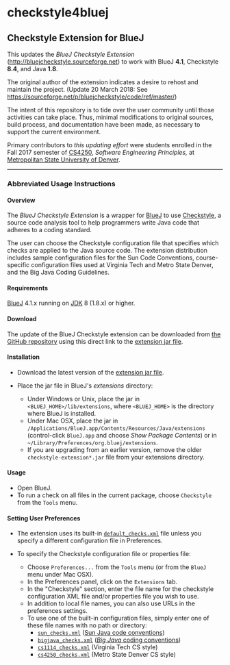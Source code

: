 # checkstyle4bluej
## Checkstyle Extension for BlueJ

This updates the *BlueJ Checkstyle Extension* (http://bluejcheckstyle.sourceforge.net) to work with BlueJ **4.1**, Checkstyle **8.4**, and Java **1.8**.

The original author of the extension indicates a desire to rehost and maintain the project. (Update 20 March 2018: See https://sourceforge.net/p/bluejcheckstyle/code/ref/master/)

The intent of this repository is to tide over the user community until those activities can take place.  Thus, minimal modifications to original sources, build process, and documentation have been made, as necessary to support the current environment.

Primary contributors to *this updating effort* were students enrolled in the Fall 2017 semester of [CS4250](http://www.jodypaul.com/cs/sweprin/), *Software Engineering Principles,* at [Metropolitan State University of Denver](http://www.msudenver.edu).

---
### Abbreviated Usage Instructions
#### Overview

The *BlueJ Checkstyle Extension* is a wrapper for [BlueJ](http://blouej.org) to use [Checkstyle](http://checkstyle.sourceforge.net/), a source code analysis tool to help programmers write Java code that adheres to a coding standard.

The user can choose the Checkstyle configuration file that specifies which checks are applied to the Java source code. The extension distribution includes sample configuration files for the Sun Code Conventions, course-specific configuration files used at Virginia Tech and Metro State Denver, and the Big Java Coding Guidelines.

#### Requirements

[BlueJ](http://bluej.org) 4.1.x running on [JDK](http://www.oracle.com/technetwork/java/javase/overview/index.html) 8 (1.8.x) or higher.

#### Download

The update of the BlueJ Checkstyle extension can be downloaded from [the GitHub repository](https://github.com/MetroCS/checkstyle4bluej) using this direct link to the [extension jar file](https://github.com/MetroCS/checkstyle4bluej/raw/master/checkstyle-extension-5.4.1.jar).

#### Installation

* Download the latest version of the [extension jar file](https://github.com/MetroCS/checkstyle4bluej/raw/master/checkstyle-extension-5.4.1.jar).

* Place the jar file in BlueJ's _extensions_ directory:

  * Under Windows or Unix, place the jar in `<BLUEJ_HOME>/lib/extensions`, where `<BLUEJ_HOME>` is the directory where BlueJ is installed.
  * Under Mac OSX, place the jar in `/Applications/BlueJ.app/Contents/Resources/Java/extensions` (control-click `BlueJ.app` and choose *Show Package Contents*) or in `~/Library/Preferences/org.bluej/extensions`.
  * If you are upgrading from an earlier version, remove the older `checkstyle-extension*.jar` file from your extensions directory.

#### Usage

* Open BlueJ.
* To run a check on all files in the current package, choose `Checkstyle` from the `Tools` menu.

#### Setting User Preferences

* The extension uses its built-in [`default_checks.xml`](https://github.com/MetroCS/checkstyle4bluej/blob/master/docs/default_checks.xml) file unless you specify a different configuration file in Preferences.

* To specify the Checkstyle configuration file or properties file:
  * Choose `Preferences...` from the `Tools` menu (or from the `BlueJ` menu under Mac OSX).
  * In the Preferences panel, click on the `Extensions` tab.
  * In the "Checkstyle" section, enter the file name for the checkstyle configuration XML file and/or properties file you wish to use.
  * In addition to local file names, you can also use URLs in the preferences settings.
  * To use one of the built-in configuration files, simply enter one of these file names with no path or directory:
    * [`sun_checks.xml`](https://github.com/MetroCS/checkstyle4bluej/blob/master/docs/sun_checks.xml) ([Sun Java code conventions](http://www.oracle.com/technetwork/java/javase/documentation/codeconvtoc-136057.html))
    * [`bigjava_checks.xml`](http://bluejcheckstyle.cvs.sourceforge.net/bluejcheckstyle/bluejcheckstyle/docs/bigjava_checks.xml?view=markup) ([*Big Java* coding conventions](http://horstmann.com/bigj/style.html))
    * [`cs1114_checks.xml`](http://bluejcheckstyle.cvs.sourceforge.net/bluejcheckstyle/bluejcheckstyle/docs/bigjava_checks.xml?view=markup) (Virginia Tech CS style)
    * [`cs4250_checks.xml`](https://github.com/MetroCS/checkstyle4bluej/blob/master/docs/cs4250_checks.xml) (Metro State Denver CS style)
